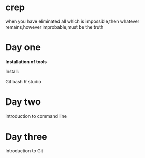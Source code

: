# crep
when you have eliminated all which is impossible,then whatever remains,however improbable,must be the truth

# Day one
**Installation of tools**


Install:

Git bash
R studio


# Day two
introduction to command line

# Day three
Introduction to Git
